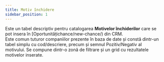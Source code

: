 ```yaml
---
title: Motiv închidere
sidebar_position: 1
---
```


Este un tabel descriptiv pentru catalogarea **Motivelor închiderilor** care se pot insera în [Oportunitățichance/new-chance/) din CRM.  
Este comun tuturor companiilor prezente în baza de date și constă dintr-un tabel simplu cu cod/descriere, precum și semnul Pozitiv/Negativ al motivului.
Se compune dintr-o zonă de filtrare și un grid cu rezultatele motivelor inserate.